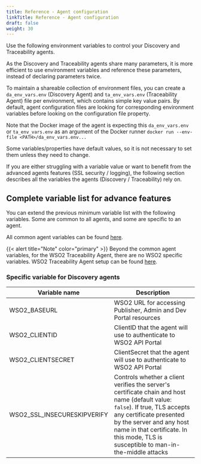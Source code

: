 ```yaml
---
title: Reference - Agent configuration
linkTitle: Reference - Agent configuration
draft: false
weight: 30
---
```

Use the following environment variables to control your Discovery and Traceability agents.

As the Discovery and Traceability agents share many parameters, it is more efficient to use environment variables and reference these parameters, instead of declaring parameters twice.

To maintain a shareable collection of environment files, you can create a `da_env_vars.env` (Discovery Agent) and `ta_env_vars.env` (Traceability Agent) file per environment, which contains simple key value pairs. By default, agent configuration files are looking for corresponding environment variables before looking on the configuration file property.
  
Note that the Docker image of the agent is expecting this `da_env_vars.env` or `ta_env_vars.env` as an argument of the Docker runner `docker run --env-file <PATH>/da_env_vars.env...`

Some variables/properties have default values, so it is not necessary to set them unless they need to change.

If you are either struggling with a variable value or want to benefit from the advanced agents features (SSL security / logging), the following section describes all the variables the agents (Discovery / Traceability) rely on.

## Complete variable list for advance features

You can extend the previous minimum variable list with the following variables. Some are common to all agents, and some are specific to an agent.

All common agent variables can be found [here](/docs/connect_manage_environ/connected_agent_common_reference/agent-variables#agent-variables).

{{< alert title="Note" color="primary" >}} Beyond the common agent variables, for the WSO2 Traceability Agent, there are no WSO2 specific variables. WSO2 Traceability Agent setup can be found [here](/docs/connect_manage_environ/connect_wso2_gateway).

### Specific variable for Discovery agents

| Variable name               | Description                                                                                                                                                                                                                                                                 |
| --------------------------- | --------------------------------------------------------------------------------------------------------------------------------------------------------------------------------------------------------------------------------------------------------------------------- |
| WSO2_BASEURL                | WSO2 URL for accessing Publisher, Admin and Dev Portal resources                                                                                                                                                                                                            |
| WSO2_CLIENTID               | ClientID that the agent will use to authenticate to WSO2 API Portal                                                                                                                                                                                                         |
| WSO2_CLIENTSECRET           | ClientSecret that the agent will use to authenticate to WSO2 API Portal                                                                                                                                                                                                     |
| WSO2_SSL_INSECURESKIPVERIFY | Controls whether a client verifies the server's certificate chain and host name (default value: `false`). If true, TLS accepts any certificate presented by the server and any host name in that certificate. In this mode, TLS is susceptible to man-in-the-middle attacks |
